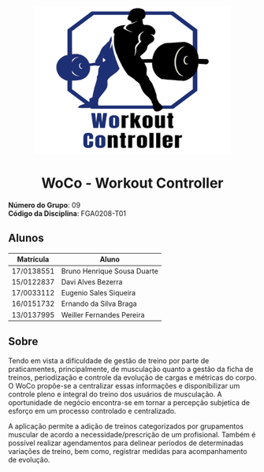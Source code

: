 <p align="center">
    <img src="./assets/images/logo_woco_1.png" alt="Logo" height=300 width=400>
</p>

<h1 align="center">
    WoCo - Workout Controller
</h1>

**Número do Grupo**: 09<br>
**Código da Disciplina**: FGA0208-T01<br>

## Alunos
|Matrícula | Aluno |
| -- | -- |
| 17/0138551  | Bruno Henrique Sousa Duarte |
| 15/0122837  |  Davi Alves Bezerra |
| 17/0033112  |  Eugenio Sales Siqueira |
| 16/0151732  |  Ernando da Silva Braga |
| 13/0137995  |  Weiller Fernandes Pereira |

## Sobre 
Tendo em vista a dificuldade de gestão de treino por parte de praticamentes, principalmente, de musculação quanto a gestão da ficha de treinos, periodização e controle da evolução de cargas e métricas do corpo. O WoCo propõe-se a centralizar essas informações e disponibilizar um controle pleno e integral do treino dos usuários de musculação. A oportunidade de negócio encontra-se em tornar a percepção subjetica de esforço em um processo controlado e centralizado. 

A aplicação permite a adição de treinos categorizados por grupamentos muscular de acordo a necessidade/prescrição de um profisional. Também é possível realizar agendamentos para delinear períodos de determinadas variações de treino, bem como, registrar medidas para acompanhamento de evolução.
